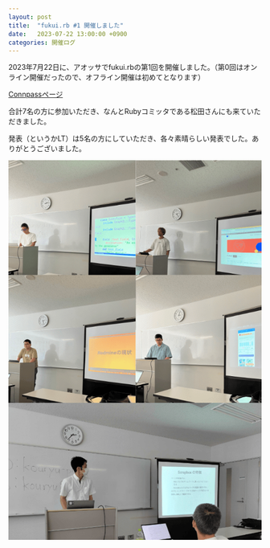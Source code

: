 ```yaml
---
layout: post
title:  "fukui.rb #1 開催しました"
date:   2023-07-22 13:00:00 +0900
categories: 開催ログ
---
```


2023年7月22日に、アオッサでfukui.rbの第1回を開催しました。（第0回はオンライン開催だったので、オフライン開催は初めてとなります）

[Connpassページ](https://fukuirb.connpass.com/event/287069/)

合計7名の方に参加いただき、なんとRubyコミッタである松田さんにも来ていただきました。

発表（というかLT）は5名の方にしていただき、各々素晴らしい発表でした。ありがとうございました。

![](/assets/image/fukuirb-1.png)
